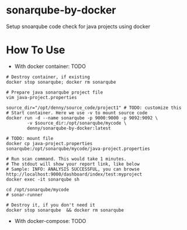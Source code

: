 # sonarqube-by-docker
Setup snoarqube code check for java projects using docker

# How To Use

- With docker container: TODO

```
# Destroy container, if existing
docker stop sonarqube; docker rm sonarqube

# Prepare java sonarqube project file
vim java-project.properties

source_dir="/opt/denny/source_code/project1" # TODO: customize this
# Start container. Here we use -v to mount source code
docker run -d --name sonarqube -p 9000:9000 -p 9092:9092 \
        -v $source_dir:/opt/sonarqube/mycode \
        denny/sonarqube-by-docker:latest

# TODO: mount file
docker cp java-project.properties sonarqube:/opt/sonarqube/mycode/java-project.properties

# Run scan command. This would take 1 minutes.
# The stdout will show your report link, like below
# Sample: INFO: ANALYSIS SUCCESSFUL, you can browse http://localhost:9000/dashboard/index/test:myproject
docker exec -it sonarqube sh

cd /opt/sonarqube/mycode
# sonar-runner

# Destroy it, if you don't need it
docker stop sonarqube  && docker rm sonarqube
```

- With docker-compose: TODO
